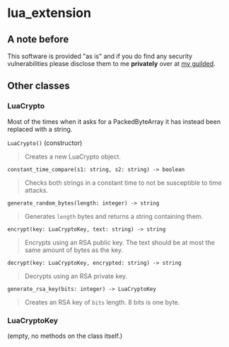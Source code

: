 # lua_extension

## A note before

This software is provided "as is" and if you do find any security vulnerabilities please disclose them to me **privately** over at [my guilded](https://www.guilded.gg/u/radiantuwu).

## Other classes

### LuaCrypto

Most of the times when it asks for a PackedByteArray it has instead been replaced with a string.

`LuaCrypto()` (constructor)
> Creates a new LuaCrypto object.

`constant_time_compare(s1: string, s2: string) -> boolean`
> Checks both strings in a constant time to not be susceptible to time attacks.

`generate_random_bytes(length: integer) -> string`
> Generates `length` bytes and returns a string containing them.

`encrypt(key: LuaCryptoKey, text: string) -> string`
> Encrypts using an RSA public key. The text should be at most the same amount of bytes as the key.

`decrypt(key: LuaCryptoKey, encrypted: string) -> string`
> Decrypts using an RSA private key.

`generate_rsa_key(bits: integer) -> LuaCryptoKey`
> Creates an RSA key of `bits` length. 8 bits is one byte.

### LuaCryptoKey
(empty, no methods on the class itself.)
